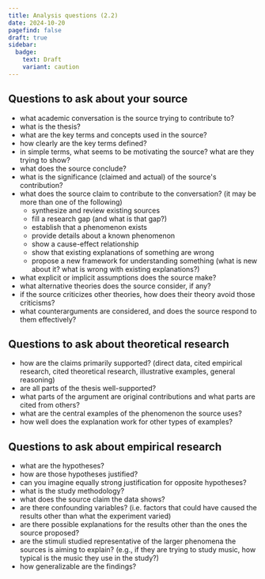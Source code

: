 ```yaml
---
title: Analysis questions (2.2)
date: 2024-10-20
pagefind: false
draft: true
sidebar:
  badge:
    text: Draft
    variant: caution
---
```


## Questions to ask about your source

- what academic conversation is the source trying to contribute to?
- what is the thesis?
- what are the key terms and concepts used in the source?
- how clearly are the key terms defined?
- in simple terms, what seems to be motivating the source? what are they trying to show?
- what does the source conclude?
- what is the significance (claimed and actual) of the source's contribution?
- what does the source claim to contribute to the conversation? (it may be more than one of the following)
	- synthesize and review existing sources
	- fill a research gap (and what is that gap?)
	- establish that a phenomenon exists
	- provide details about a known phenomenon
	- show a cause-effect relationship
	- show that existing explanations of something are wrong
	- propose a new framework for understanding something (what is new about it? what is wrong with existing explanations?)
- what explicit or implicit assumptions does the source make?
- what alternative theories does the source consider, if any?
- if the source criticizes other theories, how does their theory avoid those criticisms?
- what counterarguments are considered, and does the source respond to them effectively?

## Questions to ask about theoretical research

- how are the claims primarily supported? (direct data, cited empirical research, cited theoretical research, illustrative examples, general reasoning)
- are all parts of the thesis well-supported?
- what parts of the argument are original contributions and what parts are cited from others?
- what are the central examples of the phenomenon the source uses?
- how well does the explanation work for other types of examples?

## Questions to ask about empirical research

- what are the hypotheses?
- how are those hypotheses justified?
- can you imagine equally strong justification for opposite hypotheses?
- what is the study methodology?
- what does the source claim the data shows?
- are there confounding variables? (i.e. factors that could have caused the results other than what the experiment varied)
- are there possible explanations for the results other than the ones the source proposed?
- are the stimuli studied representative of the larger phenomena the sources is aiming to explain? (e.g., if they are trying to study music, how typical is the music they use in the study?)
- how generalizable are the findings?
